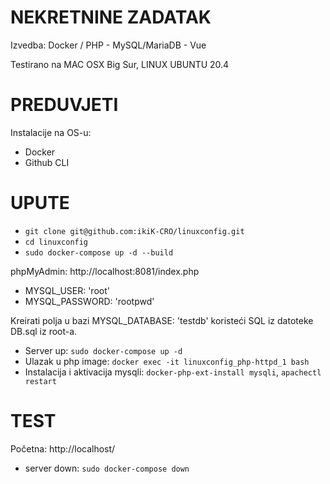 # NEKRETNINE ZADATAK
 Izvedba: Docker / PHP - MySQL/MariaDB - Vue

 Testirano na MAC OSX Big Sur, LINUX UBUNTU 20.4

# PREDUVJETI
Instalacije na OS-u: 
- Docker
- Github CLI
 # UPUTE
- ```git clone git@github.com:ikiK-CRO/linuxconfig.git```
- ```cd linuxconfig```
- ```sudo docker-compose up -d --build```


phpMyAdmin: http://localhost:8081/index.php

-  MYSQL_USER: 'root'
-  MYSQL_PASSWORD: 'rootpwd'

Kreirati polja u bazi MYSQL_DATABASE: 'testdb' koristeći SQL iz datoteke DB.sql iz root-a.

- Server up: ```sudo docker-compose up -d```
- Ulazak u php image: ```docker exec -it linuxconfig_php-httpd_1 bash```
- Instalacija i aktivacija mysqli: ```docker-php-ext-install mysqli```, ```apachectl restart```


# TEST

Početna: http://localhost/

- server down: ```sudo docker-compose down```